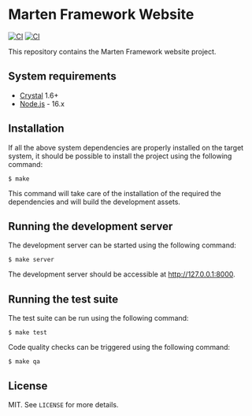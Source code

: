 # Marten Framework Website

[![CI](https://github.com/martenframework/website/workflows/Specs/badge.svg)](https://github.com/martenframework/website/actions) [![CI](https://github.com/martenframework/website/workflows/QA/badge.svg)](https://github.com/martenframework/website/actions)

This repository contains the Marten Framework website project.

## System requirements

* [Crystal](https://crystal-lang.org/) 1.6+
* [Node.js](https://nodejs.org/en/) - 16.x

## Installation

If all the above system dependencies are properly installed on the target system, it should be possible to install the project using the following command:

```shell
$ make
```

This command will take care of the installation of the required the dependencies and will build the development assets.

## Running the development server

The development server can be started using the following command:

```shell
$ make server
```

The development server should be accessible at http://127.0.0.1:8000.

## Running the test suite

The test suite can be run using the following command:

```shell
$ make test
```

Code quality checks can be triggered using the following command:

```shell
$ make qa
```

## License

MIT. See `LICENSE` for more details.
